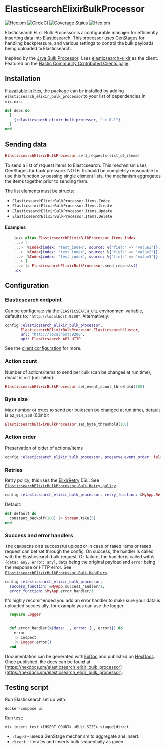 # ElasticsearchElixirBulkProcessor

![Hex.pm](https://img.shields.io/hexpm/v/elasticsearch_elixir_bulk_processor)
[![CircleCI](https://circleci.com/gh/sashman/elasticsearch_elixir_bulk_processor.svg?style=svg)](https://circleci.com/gh/sashman/elasticsearch_elixir_bulk_processor)
[![Coverage Status](https://coveralls.io/repos/github/sashman/elasticsearch_elixir_bulk_processor/badge.svg?branch=master)](https://coveralls.io/github/sashman/elasticsearch_elixir_bulk_processor?branch=master)
![Hex.pm](https://img.shields.io/hexpm/l/elasticsearch_elixir_bulk_processor)

Elasticsearch Elixir Bulk Processor is a configurable manager for efficiently inserting data into Elasticsearch.
This processor uses [GenStages](https://hexdocs.pm/gen_stage/GenStage.html) for handling backpressure, and various settings to control the bulk payloads being uploaded to Elasticsearch.

Inspired by the [Java Bulk Processor](https://www.elastic.co/guide/en/elasticsearch/client/java-api/current/java-docs-bulk-processor.html). Uses [elasticsearch-elixir](https://github.com/danielberkompas/elasticsearch-elixir) as the client. Featured on the [Elastic Community Contributed Clients page](https://www.elastic.co/guide/en/elasticsearch/client/community/current/index.html#erlang).

## Installation

If [available in Hex](https://hex.pm/packages/elasticsearch_elixir_bulk_processor), the package can be installed
by adding `elasticsearch_elixir_bulk_processor` to your list of dependencies in `mix.exs`:

```elixir
def deps do
  [
    {:elasticsearch_elixir_bulk_processor, "~> 0.1"}
  ]
end
```

## Sending data

```elixir
ElasticsearchElixirBulkProcessor.send_requests(list_of_items)
```

To send a list of request items to Elasticsearch. This mechanism uses GenStages for back pressure.
NOTE: It should be completely reasonable to use this function by passing single element lists, the mechanism aggregates the items together prior to sending them.

The list elements must be structs:

- `ElasticsearchElixirBulkProcessor.Items.Index`
- `ElasticsearchElixirBulkProcessor.Items.Create`
- `ElasticsearchElixirBulkProcessor.Items.Update`
- `ElasticsearchElixirBulkProcessor.Items.Delete`

#### Examples

```elixir
    iex> alias ElasticsearchElixirBulkProcessor.Items.Index
    ...> [
    ...>  %Index{index: "test_index", source: %{"field" => "value1"}},
    ...>  %Index{index: "test_index", source: %{"field" => "value2"}},
    ...>  %Index{index: "test_index", source: %{"field" => "value3"}}
    ...> ]
    ...> |> ElasticsearchElixirBulkProcessor.send_requests()
    :ok
```

## Configuration

### Elasticsearch endpoint

Can be configurate via the `ELASTICSEARCH_URL` environment variable, defaults to: `"http://localhost:9200"`. Alternatively:

```elixir
config :elasticsearch_elixir_bulk_processor,
       ElasticsearchElixirBulkProcessor.ElasticsearchCluster,
       url: "http://localhost:9200",
       api: Elasticsearch.API.HTTP
```

See the [client configuration](https://github.com/danielberkompas/elasticsearch-elixir#configuration) for more.

### Action count

Number of actions/items to send per bulk (can be changed at run time), deault is `nil` (unlimited):

```elixir
ElasticsearchElixirBulkProcessor.set_event_count_threshold(100)
```

### Byte size

Max number of bytes to send per bulk (can be changed at run time), default is `62_914_560` (60mb):

```elixir
ElasticsearchElixirBulkProcessor.set_byte_threshold(100)
```

### Action order

Preservation of order of actions/items

```elixir
config :elasticsearch_elixir_bulk_processor, preserve_event_order: false
```

### Retries

Retry policy, this uses the [ElixirRetry](https://github.com/safwank/ElixirRetry) DSL. See [`ElasticsearchElixirBulkProcessor.Bulk.Retry.policy`](https://github.com/sashman/elasticsearch_elixir_bulk_processor/blob/0d015282315c016db07334824c7b98c858d43658/lib/elasticsearch_elixir_bulk_processor/bulk/retry.ex#L29).

```elixir
config :elasticsearch_elixir_bulk_processor, retry_function: &MyApp.Retry.policy/0
```

Default:

```elixir
def default do
  constant_backoff(100) |> Stream.take(5)
end
```

### Success and error handlers

The callbacks on a successful upload or in case of failed items or failed request can bet set through the config.
On success, the handler is called with the Elasticsearch bulk request. On failure, the hanlder is called with`%{data: any, error: any}`, `data` being the original payload and `error` being the response or HTTP error.
See [`ElasticsearchElixirBulkProcessor.Bulk.Handlers`](https://github.com/sashman/elasticsearch_elixir_bulk_processor/blob/master/lib/elasticsearch_elixir_bulk_processor/bulk/handlers.ex).

```elixir
config :elasticsearch_elixir_bulk_processor,
  success_function: &MyApp.success_handler/1,
  error_function: &MyApp.error_handler/1
```

It's highly recommended you add an error handler to make sure your data is uploaded succesfully, for example you can use the logger:

```elixir
  require Logger
  ...

  def error_handler(%{data: _, error: {_, error}}) do
    error
    |> inspect
    |> Logger.error()
  end
```

Documentation can be generated with [ExDoc](https://github.com/elixir-lang/ex_doc)
and published on [HexDocs](https://hexdocs.pm). Once published, the docs can
be found at [https://hexdocs.pm/elasticsearch_elixir_bulk_processor](https://hexdocs.pm/elasticsearch_elixir_bulk_processor).

## Testing script

Run Elasticsearch set up with:

```
docker-compose up
```

Run test:

```
mix insert_test <INSERT_COUNT> <BULK_SIZE> staged|direct
```

- `staged` - uses a GenStage mechanism to aggregate and insert.
- `direct` - iterates and inserts bulk sequentially as given.
